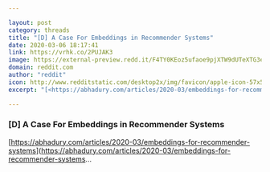 ```yaml
---

layout: post
category: threads
title: "[D] A Case For Embeddings in Recommender Systems"
date: 2020-03-06 18:17:41
link: https://vrhk.co/2PUJAK3
image: https://external-preview.redd.it/F4TY0KEoz5ufaoe9pjXTW9dUTeXTG3eZT7_uZ6_y-Yc.jpg?width=1200&height=628.272251309&auto=webp&crop=1200:628.272251309,smart&s=1b7a3ae4ec2422f1f8b51cd047fecf18111a4946
domain: reddit.com
author: "reddit"
icon: http://www.redditstatic.com/desktop2x/img/favicon/apple-icon-57x57.png
excerpt: "[<https://abhadury.com/articles/2020-03/embeddings-for-recommender-systems>](<https://abhadury.com/articles/2020-03/embeddings-for-recommender-systems>..."

---
```


### [D] A Case For Embeddings in Recommender Systems

[<https://abhadury.com/articles/2020-03/embeddings-for-recommender-systems>](<https://abhadury.com/articles/2020-03/embeddings-for-recommender-systems>...